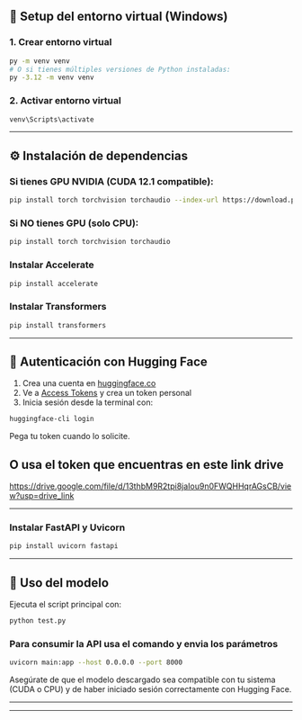 ## 🚀 Setup del entorno virtual (Windows)

### 1. Crear entorno virtual
```bash
py -m venv venv
# O si tienes múltiples versiones de Python instaladas:
py -3.12 -m venv venv
```

### 2. Activar entorno virtual
```bash
venv\Scripts\activate
```

---

## ⚙️ Instalación de dependencias

### Si tienes GPU NVIDIA (CUDA 12.1 compatible):
```bash
pip install torch torchvision torchaudio --index-url https://download.pytorch.org/whl/cu128
```

### Si NO tienes GPU (solo CPU):
```bash
pip install torch torchvision torchaudio
```

### Instalar Accelerate
```bash
pip install accelerate
```

### Instalar Transformers
```bash
pip install transformers
```

---

## 🔐 Autenticación con Hugging Face

1. Crea una cuenta en [huggingface.co](https://huggingface.co/)
2. Ve a [Access Tokens](https://huggingface.co/settings/tokens) y crea un token personal
3. Inicia sesión desde la terminal con:
```bash
huggingface-cli login
```
Pega tu token cuando lo solicite.

## O usa el token que encuentras en este link drive
https://drive.google.com/file/d/13thbM9R2tpi8jaIou9n0FWQHHqrAGsCB/view?usp=drive_link

---

### Instalar FastAPI y Uvicorn
```bash
pip install uvicorn fastapi
```

---

## 🧪 Uso del modelo

Ejecuta el script principal con:

```bash
python test.py
```

### Para consumir la API usa el comando y envia los parámetros
```bash
uvicorn main:app --host 0.0.0.0 --port 8000
```

Asegúrate de que el modelo descargado sea compatible con tu sistema (CUDA o CPU) y de haber iniciado sesión correctamente con Hugging Face.

---
---


